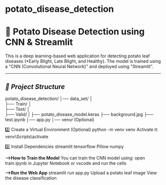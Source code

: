 # potato_disease_detection
# 🍃 Potato Disease Detection using CNN & Streamlit

This is a deep learning-based web application for detecting potato leaf diseases (*Early Blight, Late Blight, and Healthy). The model is trained using a "CNN (Convolutional Neural Network)" and deployed using "Streamlit".

---

## *📂 Project Structure*
potato_disease_detection/ 
  │── data_set/ │   
    ├── Train/ │   
    ├── Test/ │   
    ├── Valid/ |
├── potato_disease_model.keras 
├── background.jpg 
├── test.ipynb 
│── app.py 
│── venv/ (Optional)

2️⃣ Create a Virtual Environment (Optional)
    python -m venv venv
    Activate it:
    venv\Scripts\activate

3️⃣ Install Dependencies
    streamlit
    tensorflow
    Pillow
    numpy

**-->How to Train the Model**
  You can train the CNN model using:
   open train.ipynb in Jupyter Notebook or vscode and run the cells

**-->Run the Web App**
  streamlit run app.py
  Upload a potato leaf image
  View the disease classification
